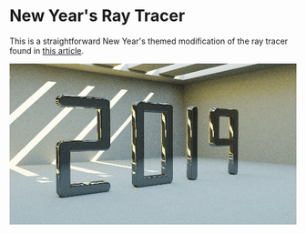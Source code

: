 # New Year's Ray Tracer

This is a straightforward New Year's themed modification of the ray tracer found in [this article](https://fabiensanglard.net/postcard_pathtracer/).

![New Year's](output/new_years_2019.png)

